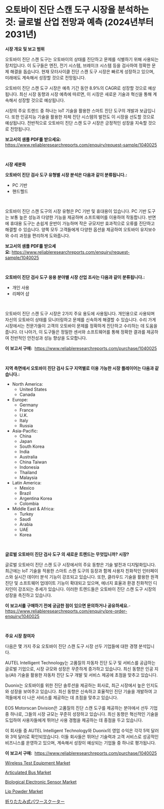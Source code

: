 <p><h1>오토바이 진단 스캔 도구 시장을 분석하는 것: 글로벌 산업 전망과 예측 (2024년부터 2031년)</h1></p><p><strong>시장 개요 및 보고 범위</strong></p>
<p><p>오토바이 진단 스캔 도구는 오토바이의 상태를 진단하고 문제를 식별하기 위해 사용되는 장치입니다. 이 도구들은 엔진, 전기 시스템, 브레이크 시스템 등을 검사하여 정확한 문제 해결을 돕습니다. 현재 모터사이클 진단 스캔 도구 시장은 빠르게 성장하고 있으며, 미래에도 계속해서 성장할 것으로 전망됩니다. </p><p>오토바이 진단 스캔 도구 시장은 예측 기간 동안 8.9%의 CAGR로 성장할 것으로 예상됩니다. 최신 시장 동향과 시장 예측에 따르면, 이 시장은 새로운 기술과 혁신을 통해 계속해서 성장할 것으로 예상됩니다. </p><p>시장의 주요 트렌드 중 하나는 IoT 기술을 활용한 스마트 진단 도구의 개발과 보급입니다. 또한 인공지능 기술을 활용한 자체 진단 시스템의 발전도 이 시장을 선도할 것으로 예상됩니다. 전반적으로 오토바이 진단 스캔 도구 시장은 긍정적인 성장을 지속할 것으로 전망됩니다.</p></p>
<p><strong>보고서의 샘플 PDF를 받으세요:</strong> <a href="https://www.reliableresearchreports.com/enquiry/request-sample/1040025">https://www.reliableresearchreports.com/enquiry/request-sample/1040025</a></p>
<p>&nbsp;</p>
<p><strong>시장 세분화</strong></p>
<p><strong>오토바이 진단 검사 도구 유형별 시장 분석은 다음과 같이 분류됩니다.:</strong></p>
<p><ul><li>PC 기반</li><li>핸드헬드</li></ul></p>
<p>&nbsp;</p>
<p><p>오토바이 진단 스캔 도구의 시장 유형은 PC 기반 및 휴대용이 있습니다. PC 기반 도구는 보통 높은 성능과 다양한 기능을 제공하며 소프트웨어를 이용하여 작동합니다. 반면에 휴대용 도구는 손쉽게 운반이 가능하며 작은 규모지만 효과적으로 오류를 진단하고 해결할 수 있습니다. 양쪽 모두 고객들에게 다양한 옵션을 제공하여 오토바이 유지보수와 수리 과정을 편리하게 도와줍니다.</p></p>
<p><strong>보고서의 샘플 PDF를 받으세요:</strong>&nbsp;<a href="https://www.reliableresearchreports.com/enquiry/request-sample/1040025">https://www.reliableresearchreports.com/enquiry/request-sample/1040025</a></p>
<p>&nbsp;</p>
<p><strong> 오토바이 진단 검사 도구 응용 분야별 시장 산업 조사는 다음과 같이 분류됩니다.:</strong></p>
<p><ul><li>개인 사용</li><li>리페어 샵</li></ul></p>
<p>&nbsp;</p>
<p><p>오토바이 진단 스캔 도구 시장은 2가지 주요 용도에 사용됩니다. 개인용으로 사용되며 자신의 오토바이 상태를 모니터링하고 문제를 신속하게 해결할 수 있습니다. 수리 가게 시장에서는 전문가들이 고객의 오토바이 문제를 정확하게 진단하고 수리하는 데 도움을 줍니다. 더 나아가, 이 도구들은 정밀한 센서와 소프트웨어를 통해 정확한 결과를 제공하여 전반적인 안전성과 성능 향상을 도모합니다.</p></p>
<p><strong>이 보고서 구매:</strong>&nbsp; <a href="https://www.reliableresearchreports.com/purchase/1040025">https://www.reliableresearchreports.com/purchase/1040025</a></p>
<p>&nbsp;</p>
<p><strong>지역 측면에서 오토바이 진단 검사 도구 지역별로 이용 가능한 시장 플레이어는 다음과 같습니다.:</strong></p>
<p><ul>
    <li>
        North America:
        <ul>
            <li>United States</li>
            <li>Canada</li>
        </ul>
    </li>
    <li>
        Europe:
        <ul>
            <li>Germany</li>
            <li>France</li>
            <li>U.K.</li>
            <li>Italy</li>
            <li>Russia</li>
        </ul>
    </li>
    <li>
        Asia-Pacific:
        <ul>
            <li>China</li>
            <li>Japan</li>
            <li>South Korea</li>
            <li>India</li>
            <li>Australia</li>
            <li>China Taiwan</li>
            <li>Indonesia</li>
            <li>Thailand</li>
            <li>Malaysia</li>
        </ul>
    </li>
    <li>
        Latin America:
        <ul>
            <li>Mexico</li>
            <li>Brazil</li>
            <li>Argentina Korea</li>
            <li>Colombia</li>
        </ul>
    </li>
    <li>
        Middle East & Africa:
        <ul>
            <li>Turkey</li>
            <li>Saudi</li>
            <li>Arabia</li>
            <li>UAE</li>
            <li>Korea</li>
        </ul>
    </li>
    </ul></p>
<p>&nbsp;</p>
<p><strong>글로벌 오토바이 진단 검사 도구 의 새로운 트렌드는 무엇입니까? 시장?</strong></p>
<p><p>글로벌 오토바이 진단 스캔 도구 시장에서의 주요 동향은 기술 발전과 디지털화입니다. 최근에는 IoT 기술을 적용한 스마트 스캔 도구의 등장과 함께 사용자 친화적인 인터페이스와 실시간 데이터 분석 기능이 강조되고 있습니다. 또한, 클라우드 기술을 활용한 원격 진단 및 소프트웨어 업데이트 기능이 확대되고 있으며, 에너지 효율과 환경 친화적인 디자인이 강조되는 추세가 있습니다. 이러한 트렌드들은 오토바이 진단 스캔 도구 시장의 성장을 촉진하고 있습니다.</p></p>
<p><strong>이 보고서를 구매하기 전에 궁금한 점이 있으면 문의하거나 공유하세요.</strong>- <a href="https://www.reliableresearchreports.com/enquiry/pre-order-enquiry/1040025">https://www.reliableresearchreports.com/enquiry/pre-order-enquiry/1040025</a></p>
<p>&nbsp;</p>
<p><strong>주요 시장 참여자</strong></p>
<p><p>다음은 몇 가지 주요 오토바이 진단 스캔 도구 시장 선두 기업들에 대한 경쟁 분석입니다.</p><p>AUTEL Intelligent Technology는 고품질의 자동차 진단 도구 및 서비스를 공급하는 글로벌 기업으로, 시장 규모와 성장은 꾸준하게 증가하고 있습니다. 최신 동향은 인공 지능(AI) 기술을 활용한 자동차 진단 도구 개발 및 서비스 제공에 초점을 맞추고 있습니다.</p><p>Duonix는 오토바이를 위한 진단 솔루션을 제공하는 회사로, 최근 시장에서 높은 인지도와 성장을 보여주고 있습니다. 최신 동향은 신속하고 효율적인 진단 기술을 개발하여 고객들에게 더 나은 서비스를 제공하는 데 초점을 맞추고 있습니다.</p><p>EOS Motorscan Division은 고품질의 진단 스캔 도구를 제공하는 분야에서 선두 기업 중 하나로, 그들의 시장 규모는 꾸준히 성장하고 있습니다. 최신 동향은 혁신적인 기술을 도입하여 사용자들에게 뛰어난 사용 경험을 제공하는 데 중점을 두고 있습니다.</p><p>이 회사들 중 AUTEL Intelligent Technology와 Duonix의 영업 수익은 각각 5억 달러와 3억 달러로 확인되었습니다. 이들 회사들은 뛰어난 기술력과 고객 서비스로 성공적인 비즈니스를 운영하고 있으며, 계속해서 성장이 예상되는 기업들 중 하나로 평가됩니다.</p></p>
<p><strong>이 보고서 구매:</strong>&nbsp;&nbsp;<a href="https://www.reliableresearchreports.com/purchase/1040025">https://www.reliableresearchreports.com/purchase/1040025</a></p>
<p><p><a href="https://view.publitas.com/reportprime-1/wireless-test-equipment-market-research-report-unlocks-analysis-on-the-market-financial-status-market-size-and-market-revenue-upto-2031/">Wireless Test Equipment Market</a></p><p><a href="https://full-wildebeest-80b.notion.site/Articulated-Bus-Market-Insights-Market-Players-and-Forecast-Till-2031-6da653016a754c1796dcaea0c1bcc1aa">Articulated Bus Market</a></p><p><a href="https://issuu.com/reportprime-2/docs/biological-electronic-sensor-market-size-2030.pptx">Biological Electronic Sensor Market</a></p><p><a href="https://github.com/irfadac/Market-Research-Report-List-2/blob/main/lip-powder-market.md">Lip Powder Market</a></p><p><a href="https://github.com/ycmtqqhvk3273/Market-Research-Report-List-1/blob/main/18103524658.md">折りたたみ式パワースクーター</a></p></p>

